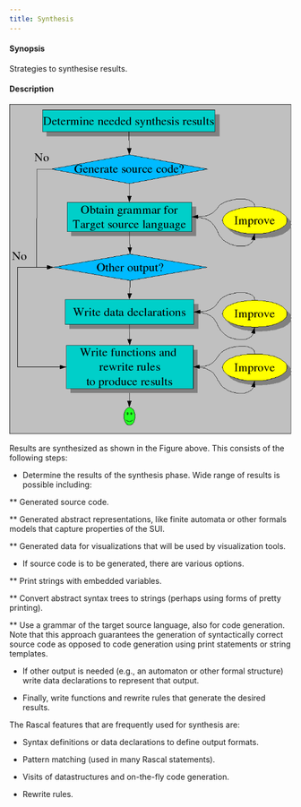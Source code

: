 ```yaml
---
title: Synthesis
---
```


#### Synopsis

Strategies to synthesise results.

#### Description

![Synthesis,Workflow](/assets/WhyRascal/SolutionStrategies/Synthesis/define-synthesis.png)

Results are synthesized as shown in the Figure above. This consists of the following steps:

*  Determine the results of the synthesis phase. Wide range of results is possible including:

  **  Generated source code.

  **  Generated abstract representations, like finite automata or other formals models that capture properties of the SUI.

  **  Generated data for visualizations that will be used by visualization tools. 

*  If source code is to be generated, there are various options.

  **  Print strings with embedded variables.

  **  Convert abstract syntax trees to strings (perhaps using forms of pretty printing).

  **  Use a grammar of the target source language, also for code generation. 
      Note that this approach guarantees the generation of syntactically correct source code as opposed to code 
      generation using print statements or string templates.

*  If other output is needed (e.g., an automaton or other formal structure) write data declarations to represent that output.

*  Finally, write functions and rewrite rules that generate the desired results.


The Rascal features that are frequently used for synthesis are:

*  Syntax definitions or data declarations to define output formats.

*  Pattern matching (used in many Rascal statements).

*  Visits of datastructures and on-the-fly code generation.

*  Rewrite rules.



